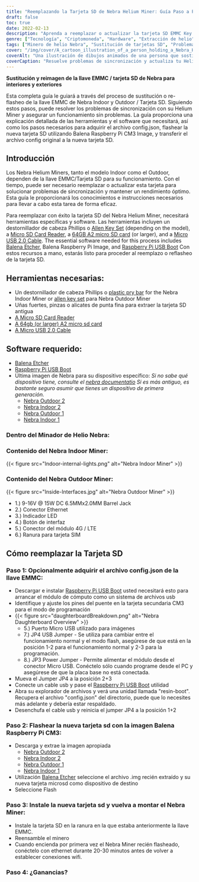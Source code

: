 ```yaml
---
title: "Reemplazando la Tarjeta SD de Nebra Helium Miner: Guía Paso a Paso"
draft: false
toc: true
date: 2022-02-13
description: "Aprenda a reemplazar o actualizar la tarjeta SD EMMC Key de Nebra Indoor y Outdoor, Primera y Segunda generación, y solucione los problemas de sincronización de Helium Miner con esta guía."
genre: ["Tecnología", "Criptomoneda", "Hardware", "Extracción de helio", "Solución de problemas", "Sustitución de tarjetas SD", "Problemas de sincronización", "Raspberry Pi", "Balena Etcher", "Minero de helio Nebra"]
tags: ["Minero de helio Nebra", "Sustitución de tarjetas SD", "Problemas de sincronización", "Extracción de helio", "Solución de problemas", "Raspberry Pi", "Balena Etcher", "Guía de hardware", "Actualización de tarjeta SD", "Resolución de problemas de sincronización", "Guía paso a paso", "Helium Miner Sync Fix", "Minero de interior Nebra", "Nebra Outdoor Miner", "Raspberry Pi Compute Módulo 3", "Balena Raspberry Pi CM3 Imagen", "Resolución de problemas de los mineros de helio", "Nebra Mining Equipment", "Programa Balena Etcher", "Sustitución de la llave EMMC en Nebra Miner", "Reparación de tarjetas SD para Helium Miner", "Solución de problemas de sincronización de Helium Miner", "Reemplazo de la tarjeta SD de Nebra Miner", "Guía para la resolución de problemas de Nebra Helium Miner", "Consejos para extraer helio", "Actualización de la tarjeta SD de Nebra Helium Miner", "Cómo desinfectar la tarjeta SD de Nebra Miner", "Solución de problemas de sincronización de Nebra Helium Miner"]
cover: "/img/cover/A_cartoon_illustration_of_a_person_holding_a_Nebra_Helium_M.png"
coverAlt: "Una ilustración de dibujos animados de una persona que sostiene un Nebra Helium Miner con un panel abierto que revela la ranura para tarjetas SD y los pasos de la guía que aparecen como una guía flotando por encima del dispositivo."
coverCaption: "Resuelve problemas de sincronización y actualiza tu Helium Miner con facilidad."
---
```


**Sustitución y reimagen de la llave EMMC / tarjeta SD de Nebra para interiores y exteriores**

Esta completa guía le guiará a través del proceso de sustitución o re-flasheo de la llave EMMC de Nebra Indoor y Outdoor / Tarjeta SD. Siguiendo estos pasos, puede resolver los problemas de sincronización con su Helium Miner y asegurar un funcionamiento sin problemas. La guía proporciona una explicación detallada de las herramientas y el software que necesitará, así como los pasos necesarios para adquirir el archivo config.json, flashear la nueva tarjeta SD utilizando Balena Raspberry Pi CM3 Image, y transferir el archivo config original a la nueva tarjeta SD.

## Introducción

Los Nebra Helium Miners, tanto el modelo Indoor como el Outdoor, dependen de la llave EMMC/Tarjeta SD para su funcionamiento. Con el tiempo, puede ser necesario reemplazar o actualizar esta tarjeta para solucionar problemas de sincronización y mantener un rendimiento óptimo. Esta guía le proporcionará los conocimientos e instrucciones necesarios para llevar a cabo esta tarea de forma eficaz.

Para reemplazar con éxito la tarjeta SD del Nebra Helium Miner, necesitará herramientas específicas y software. Las herramientas incluyen un destornillador de cabeza Phillips o [Allen Key Set](https://amzn.to/34SlnOS) (depending on the model), a [Micro SD Card Reader](https://amzn.to/3Jl3U0w), a [64GB A2 micro SD card](https://amzn.to/3oJtTqs) (or larger), and a [Micro USB 2.0 Cable](https://amzn.to/3LxXYmA). The essential software needed for this process includes [Balena Etcher](https://www.balena.io/etcher/), Balena Raspberry Pi Image, and [Raspberry Pi USB Boot](https://github.com/raspberrypi/usbboot/raw/master/win32/rpiboot_setup.exe) Con estos recursos a mano, estarás listo para proceder al reemplazo o reflasheo de la tarjeta SD.

## Herramientas necesarias:
- Un destornillador de cabeza Phillips o [plastic pry bar](https://amzn.to/3rLXVfc) for the Nebra Indoor Miner or [allen key set](https://amzn.to/34SlnOS) para Nebra Outdoor Miner
- Uñas fuertes, pinzas o alicates de punta fina para extraer la tarjeta SD antigua
- [A Micro SD Card Reader](https://amzn.to/3Jl3U0w)
- [A 64gb (or larger) A2 micro sd card](https://amzn.to/3oJtTqs)
- [A Micro USB 2.0 Cable](https://amzn.to/3LxXYmA)
## Software requerido:
- [Balena Etcher](https://www.balena.io/etcher/)
- [Raspberry Pi USB Boot](https://github.com/raspberrypi/usbboot/raw/master/win32/rpiboot_setup.exe)
- Última imagen de Nebra para su dispositivo específico:
*Si no sabe qué dispositivo tiene, consulte el [nebra documentatio](https://support.nebra.com/support/home) Si es más antiguo, es bastante seguro asumir que tienes un dispositivo de primera generación.*
  - [Nebra Outdoor 2](https://github.com/NebraLtd/helium-nebra-outdoor2/releases/)
  - [Nebra Indoor 2](https://github.com/NebraLtd/helium-nebra-indoor2/releases/)
  - [Nebra Outdoor 1](https://github.com/NebraLtd/helium-nebra-outdoor1/releases)
  - [Nebra Indoor 1](https://github.com/NebraLtd/helium-nebra-indoor1/releases)

### Dentro del Minador de Helio Nebra:
### Contenido del Nebra Indoor Miner:
{{< figure src="Indoor-internal-lights.png" alt="Nebra Indoor Miner" >}}
### Contenido del Nebra Outdoor Miner:
{{< figure src="Inside-Interfaces.jpg" alt="Nebra Outdoor Miner" >}}
 - 1.) 9-16V @ 15W DC 6.5MMx2.0MM Barrel Jack
 - 2.) Conector Ethernet
 - 3.) Indicador LED
 - 4.) Botón de interfaz
 - 5.) Conector del módulo 4G / LTE
 - 6.) Ranura para tarjeta SIM

## Cómo reemplazar la Tarjeta SD
### Paso 1: Opcionalmente adquirir el archivo config.json de la llave EMMC:
- Descargar e instalar [Raspberry Pi USB Boot](https://github.com/raspberrypi/usbboot/raw/master/win32/rpiboot_setup.exe) usted necesitará esto para arrancar el módulo de cómputo como un sistema de archivos usb
- Identifique y ajuste los pines del puente en la tarjeta secundaria CM3 para el modo de programación
 - {{< figure src="daughterboardBreakdown.png" alt="Nebra Daughterboard Overview" >}}
   - 5.) Puerto Micro USB utilizado para imágenes
   - 7.) JP4 USB Jumper - Se utiliza para cambiar entre el funcionamiento normal y el modo flash, asegúrese de que está en la posición 1-2 para el funcionamiento normal y 2-3 para la programación.
   - 8.) JP3 Power Jumper - Permite alimentar el módulo desde el conector Micro USB. Conéctelo sólo cuando programe desde el PC y asegúrese de que la placa base no está conectada.
 - Mueva el Jumper JP4 a la posición 2+3
 - Conecte un cable usb y pase el [Raspberry Pi USB Boot](https://github.com/raspberrypi/usbboot/raw/master/win32/rpiboot_setup.exe) utilidad
 - Abra su explorador de archivos y verá una unidad llamada "resin-boot". Recupera el archivo "config.json" del directorio, puede que lo necesites más adelante y debería estar respaldado.
 - Desenchufa el cable usb y reinicia el jumper JP4 a la posición 1+2
### Paso 2: Flashear la nueva tarjeta sd con la imagen Balena Raspberry Pi CM3:
- Descarga y extrae la imagen apropiada
  - [Nebra Outdoor 2](https://github.com/NebraLtd/helium-nebra-outdoor2/releases/)
  - [Nebra Indoor 2](https://github.com/NebraLtd/helium-nebra-indoor2/releases/)
  - [Nebra Outdoor 1](https://github.com/NebraLtd/helium-nebra-outdoor1/releases)
  - [Nebra Indoor 1](https://github.com/NebraLtd/helium-nebra-indoor1/releases)
- Utilización [Balena Etcher](https://www.balena.io/etcher/) seleccione el archivo .img recién extraído y su nueva tarjeta microsd como dispositivo de destino
- Seleccione Flash
### Paso 3: Instale la nueva tarjeta sd y vuelva a montar el Nebra Miner:
 - Instale la tarjeta SD en la ranura en la que estaba anteriormente la llave EMMC.
 - Reensamble el minero
 - Cuando encienda por primera vez el Nebra Miner recién flasheado, conéctelo con ethernet durante 20-30 minutos antes de volver a establecer conexiones wifi.
### Paso 4: ¿Ganancias?




